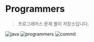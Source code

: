 # Programmers
> 프로그래머스 문제 풀이 저장소입니다.

![java](https://img.shields.io/badge/java-2019.03-orange.svg?style=flat-square&logo=java) ![programmers](https://img.shields.io/badge/coverage-30%25-red.svg?style=flat-square&logo=coverage) ![commit](https://img.shields.io/badge/last%20commit-2019.06-green.svg?style=flat-square) 

